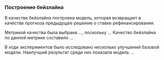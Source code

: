 ### Построение бейзлайна

В качестве бейзлайна построена модель, которая возвращает в качестве прогноза предыдущее решение о ставке рефинансирования.

Метрикой качества была выбрана ..., поскольку ... Качество бейзлайна по данной метрике составило ...

В ходе экспериментов было исследовано несколько улучшений базовой модели. Наилучший результат среди них показала модель ...
